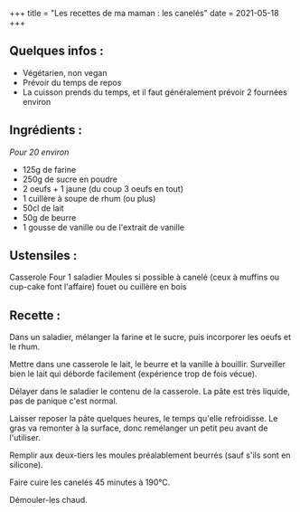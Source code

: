 +++
title = "Les recettes de ma maman : les canelés"
date = 2021-05-18
+++

## Quelques infos :

- Végétarien, non vegan
- Prévoir du temps de repos
- La cuisson prends du temps, et il faut généralement prévoir 2 fournées environ

## Ingrédients :

*Pour 20 environ*

- 125g de farine
- 250g de sucre en poudre
- 2 oeufs + 1 jaune (du coup 3 oeufs en tout)
- 1 cuillère à soupe de rhum (ou plus)
- 50cl de lait
- 50g de beurre
- 1 gousse de vanille ou de l'extrait de vanille

## Ustensiles :

Casserole
Four
1 saladier
Moules si possible à canelé (ceux à muffins ou cup-cake font l'affaire)
fouet ou cuillère en bois

## Recette :

Dans un saladier, mélanger la farine et le sucre, puis incorporer les oeufs et le rhum.

Mettre dans une casserole le lait, le beurre et la vanille à bouillir. Surveiller bien le lait qui déborde facilement (expérience trop de fois vécue).

Délayer dans le saladier le contenu de la casserole. La pâte est très liquide, pas de panique c'est normal.

Laisser reposer la pâte quelques heures, le temps qu'elle refroidisse. Le gras va remonter à la surface, donc remélanger un petit peu avant de l'utiliser.

Remplir aux deux-tiers les moules préalablement beurrés (sauf s'ils sont en silicone).

Faire cuire les canelés 45 minutes à 190°C.

Démouler-les chaud.

